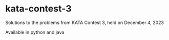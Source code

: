 # kata-contest-3

Solutions to the problems from KATA Contest 3, held on December 4, 2023

Available in python and java
